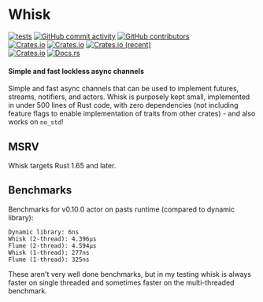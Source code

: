 # Whisk
[![tests](https://github.com/ardaku/whisk/actions/workflows/ci.yml/badge.svg)](https://github.com/ardaku/whisk/actions/workflows/ci.yml)
[![GitHub commit activity](https://img.shields.io/github/commit-activity/y/ardaku/whisk)](https://github.com/ardaku/whisk/)
[![GitHub contributors](https://img.shields.io/github/contributors/ardaku/whisk)](https://github.com/ardaku/whisk/graphs/contributors)  
[![Crates.io](https://img.shields.io/crates/v/whisk)](https://crates.io/crates/whisk)
[![Crates.io](https://img.shields.io/crates/d/whisk)](https://crates.io/crates/whisk)
[![Crates.io (recent)](https://img.shields.io/crates/dr/whisk)](https://crates.io/crates/whisk)  
[![Crates.io](https://img.shields.io/crates/l/whisk)](https://github.com/ardaku/whisk/search?l=Text&q=license)
[![Docs.rs](https://docs.rs/whisk/badge.svg)](https://docs.rs/whisk/)

#### Simple and fast lockless async channels
Simple and fast async channels that can be used to implement futures, streams,
notifiers, and actors.  Whisk is purposely kept small, implemented in under 500
lines of Rust code, with zero dependencies (not including feature flags to
enable implementation of traits from other crates) - and also works on `no_std`!

## MSRV
Whisk targets Rust 1.65 and later.

## Benchmarks
Benchmarks for v0.10.0 actor on pasts runtime (compared to dynamic library):

```
Dynamic library: 6ns
Whisk (2-thread): 4.396µs
Flume (2-thread): 4.594µs
Whisk (1-thread): 277ns
Flume (1-thread): 325ns
```

These aren't very well done benchmarks, but in my testing whisk is always faster
on single threaded and sometimes faster on the multi-threaded benchmark.

